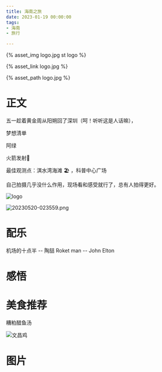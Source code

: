 ```yaml
---
title: 海南之旅
date: 2023-01-19 00:00:00
tags:
- 海南
- 旅行

---
```



{% asset_img logo.jpg st logo %}

{% asset_link logo.jpg %}

{% asset_path logo.jpg %}

# 正文

五一趁着黄金周从阳朔回了深圳（呵！听听这是人话嘛），

梦想清单

阿绿

火箭发射🚀

最佳观测点：淇水湾海滩 🏖 ，科普中心广场

自己拍摄几乎没什么作用，现场看和感受就行了，总有人拍得更好。

![logo](logo.jpg)

![20230520-023559.png](./20230520-023559.png)


# 配乐
机场的十点半 -- 陶喆
Roket man -- John Elton

# 感悟


# 美食推荐

糟粕醋鱼汤

![文昌鸡](IMG_6537.JPEG)


# 图片

